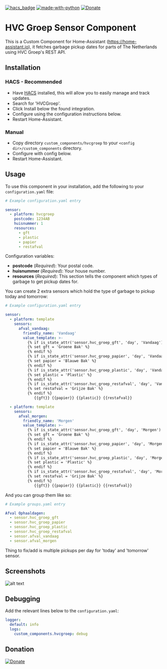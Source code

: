 [![hacs_badge](https://img.shields.io/badge/HACS-Default-orange.svg)](https://github.com/custom-components/hacs)  [![made-with-python](https://img.shields.io/badge/Made%20with-Python-1f425f.svg)](https://www.python.org/) [![Donate](https://img.shields.io/badge/Donate-PayPal-green.svg)](https://www.paypal.me/cyberjunkynl/)

# HVC Groep Sensor Component
This is a Custom Component for Home-Assistant (https://home-assistant.io), it fetches garbage pickup dates for parts of The Netherlands using HVC Groep's REST API.


## Installation

### HACS - Recommended
- Have [HACS](https://hacs.xyz) installed, this will allow you to easily manage and track updates.
- Search for 'HVCGroep'.
- Click Install below the found integration.
- Configure using the configuration instructions below.
- Restart Home-Assistant.

### Manual
- Copy directory `custom_components/hvcgroep` to your `<config dir>/custom_components` directory.
- Configure with config below.
- Restart Home-Assistant.

## Usage
To use this component in your installation, add the following to your `configuration.yaml` file:

```yaml
# Example configuration.yaml entry

sensor:
  - platform: hvcgroep
    postcode: 1234AB
    huisnummer: 1
    resources:
      - gft
      - plastic
      - papier
      - restafval
```

Configuration variables:

- **postcode** (*Required*): Your postal code.
- **huisnummer** (*Required*): Your house number.
- **resources** (*Required*): This section tells the component which types of garbage to get pickup dates for.

You can create 2 extra sensors which hold the type of garbage to pickup today and tomorrow:
```yaml
# Example configuration.yaml entry

sensor:
  - platform: template
    sensors:
      afval_vandaag:
        friendly_name: 'Vandaag'
        value_template: >-
          {% if is_state_attr('sensor.hvc_groep_gft', 'day', 'Vandaag') %}
          {% set gft = 'Groene Bak' %}
          {% endif %}
          {% if is_state_attr('sensor.hvc_groep_papier', 'day', 'Vandaag') %}
          {% set papier = 'Blauwe Bak' %}
          {% endif %}
          {% if is_state_attr('sensor.hvc_groep_plastic', 'day', 'Vandaag') %}
          {% set plastic = 'Plastic' %}
          {% endif %}
          {% if is_state_attr('sensor.hvc_groep_restafval', 'day', 'Vandaag') %}
          {% set restafval = 'Grijze Bak' %}
          {% endif %}
             {{gft}} {{papier}} {{plastic}} {{restafval}}

  - platform: template
    sensors:
      afval_morgen:
        friendly_name: 'Morgen'
        value_template: >-
          {% if is_state_attr('sensor.hvc_groep_gft', 'day', 'Morgen') %}
          {% set gft = 'Groene Bak' %}
          {% endif %}
          {% if is_state_attr('sensor.hvc_groep_papier', 'day', 'Morgen') %}
          {% set papier = 'Blauwe Bak' %}
          {% endif %}
          {% if is_state_attr('sensor.hvc_groep_plastic', 'day', 'Morgen') %}
          {% set plastic = 'Plastic' %}
          {% endif %}
          {% if is_state_attr('sensor.hvc_groep_restafval', 'day', 'Morgen') %}
          {% set restafval = 'Grijze Bak' %}
          {% endif %}
             {{gft}} {{papier}} {{plastic}} {{restafval}}
```

And you can group them like so:
```yaml
# Example groups.yaml entry

Afval Ophaaldagen:
  - sensor.hvc_groep_gft
  - sensor.hvc_groep_papier
  - sensor.hvc_groep_plastic
  - sensor.hvc_groep_restafval
  - sensor.afval_vandaag
  - sensor.afval_morgen
```
Thing to fix/add is multiple pickups per day for 'today' and 'tomorrow' sensor.

## Screenshots

![alt text](https://github.com/cyberjunky/home-assistant-hvcgroep/blob/master/screenshots/hvcgroep.png?raw=true "Screenshot HVCGroep")

## Debugging

Add the relevant lines below to the `configuration.yaml`:

```yaml
logger:
  default: info
  logs:
    custom_components.hvcgroep: debug
```

## Donation
[![Donate](https://img.shields.io/badge/Donate-PayPal-green.svg)](https://www.paypal.me/cyberjunkynl/)
